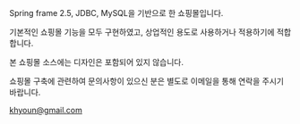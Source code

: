 Spring frame 2.5, JDBC, MySQL을 기반으로 한 쇼핑몰입니다.

기본적인 쇼핑몰 기능을 모두 구현하였고, 상업적인 용도로 사용하거나 적용하기에 적합합니다.

본 쇼핑몰 소스에는 디자인은 포함되어 있지 않습니다.

쇼핑몰 구축에 관련하여 문의사항이 있으신 분은 별도로 이메일을 통해 연락을 주시기 바랍니다.

khyoun@gmail.com